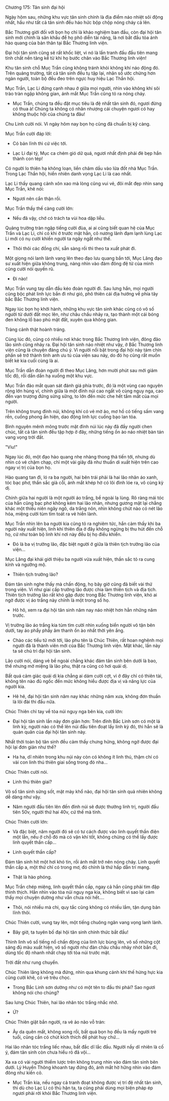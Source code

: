 




Chương 175: Tân sinh đại hội


Ngày hôm sau, những khu vực tân sinh chính là địa điểm náo nhiệt sôi động nhất, hầu như tất cả tân sinh đều háo hức bộp chộp nóng cháy cả lên.

Bắc Thương giới đối với bọn họ chỉ là khảo nghiệm ban đầu, còn đại hội tân sinh mới chính là sân khấu để họ phô diễn tài năng, là nơi bắt đầu tỏa ánh hào quang của bản thân tại Bắc Thương linh viện.

Đại hội tân sinh cũng sẽ rất khốc liệt, vì nó là lần tranh đấu đầu tiên mang tính chất nền tảng kể từ khi họ bước chân vào Bắc Thương linh viện!

Khu tân sinh chỗ Mục Trần cũng không tránh khỏi không khí náo động đó. Trên quảng trường, tất cả tân sinh đều tụ tập lại, nhân số ước chừng hơn ngàn người, toàn bộ đều đeo trên ngực huy hiệu Lạc Thần hội.

Mục Trần, Lạc Li đứng cạnh nhau ở giữa mọi người, nhìn vào không khí sôi trào tràn ngập không gian, ánh mắt Mục Trần cũng tỏ ra nóng cháy.

- Mục Trần, chúng ta đều đặt mục tiêu là đệ nhất tân sinh đó, ngươi đừng có thua à! Chúng ta không có nhân nhượng cái chuyện ngươi có hay không thuộc hội của chúng ta đâu!

Chu Linh cười nói. Vì ngày hôm nay bọn họ cũng đã chuẩn bị kỹ càng.

Mục Trần cười đáp lời:

- Có bản lĩnh thì cứ việc tới.

- Lạc Li đại tỷ, Mục ca chém gió dữ quá, ngươi nhất định phải đè bẹp hắn thành con tép!

Có người lo thiên hạ không loạn, liền châm dầu vào lửa đốt nhà Mục Trần. Trong Lạc Thần hội, hiển nhiên danh vọng Lạc Li là cao nhất.

Lạc Li thấy quang cảnh xôn xao mà lòng cũng vui vẻ, đôi mắt đẹp nhìn sang Mục Trần, khẽ nói:

- Ngươi nên cẩn thận rồi.

Mục Trần thấy thế càng cười lớn:

- Nếu đã vậy, chớ có trách ta vùi hoa dập liễu.

Quảng trường tràn ngập tiếng cười đùa, ai ai cũng biết quan hệ của Mục Trần và Lạc Li, chỉ có khi ở trước mặt hắn, cô nương lãnh đạm lạnh lùng Lạc Li mới có nụ cười khiến người ta ngây ngất như thế.

- Thôi thôi các đồng chí, sẵn sàng rồi thì theo ta xuất phát đi.

Một giọng nói lanh lảnh vang lên theo đạo lưu quang bắn tới, Mục Lăng đạo sư xuất hiện giữa không trung, nàng nhìn vào đám đông đệ tử của mình cũng cười nói quyến rũ.

- Đi nào!

Mục Trần vung tay dẫn đầu kéo đoàn người đi. Sau lưng hắn, mọi người cũng bộc phát linh lực bắn đi như gió, phô thiên cái địa hướng về phía tây bắc Bắc Thương linh viện.

Ngay lúc bọn họ khởi hành, những khu vực tân sinh khác cũng có vô số người từ dưới đất mọc lên, như châu chấu nhảy ra, tạo thành một cái bóng đen không lồ bao phủ mặt đất, xuyên qua không gian.

Tràng cảnh thật hoành tráng.

Cùng lúc đó, cũng có nhiều nơi khác trong Bắc Thương linh viện, đông đão lão sinh cũng nhảy ra. Đại hội tân sinh náo nhiệt như vậy, ở Bắc Thương linh viện cũng là chuyện đáng chú ý. Vì người nổi bật trong đại hội này tám chín phần sẽ trở thành tinh anh ưu tú của viện sau này, do đó họ cũng rất muốn biết kẻ kia cuối cùng là ai.

Mục Trần dẫn đoàn người đi theo Mục Lăng, hơn mười phút sau mới giảm tốc độ, rồi dần dần hạ xuống một khu vực.

Mục Trần đảo mắt quan sát đánh giá phía trước, đó là một vùng cao nguyên rộng lớn hùng vĩ, chính giữa là một đỉnh núi cao ngất vô cùng nguy nga, cao đến vạn trượng đứng sừng sững, to lớn đến mức che hết tầm mắt của mọi người.

Trên không trung đỉnh núi, không khí có vẻ mờ ảo, mơ hồ có tiếng sấm vang rền, cuồng phong ẩn hiện, dao động linh lực cuồng bạo lan tỏa.

Bình nguyên mênh mông trước mặt đỉnh núi lúc này đã đầy người chen chúc, tất cả tân sinh đều tập hợp ở đây, những tiếng ồn ào náo nhiệt bàn tán vang vọng trời đất.

"Viu!"

Ngay lúc đó, một đạo hào quang nhẹ nhàng thong thả tiến tới, nhưng dù nhìn có vẻ chậm chạp, chỉ một vài giây đã như thuấn di xuất hiện trên cao ngay vị trị của bọn họ.

Hào quang tan đi, ló ra ba người, hai bên trái phải là hai lão nhân áo xanh, tóc bạc phơ, thần sắc già cỗi, ánh mắt khép hờ có lôi đình lóe ra, vô cùng kỳ dị.

Chính giữa hai người là một người áo trắng, bề ngoài lạ lùng. Rõ ràng mái tóc của hắn cũng bạc phơ không kém hai lão nhân, nhưng gương mặt lại chẳng khác một thiếu niên ngây ngô, da trắng nõn, nhìn không chút nào có nét lão hóa, miệng cười tủm tỉm toát ra vẻ hiền lành.

Mục Trần nhìn lên ba người kia cũng tỏ ra nghiêm tức, hắn cảm thấy khi ba người này xuất hiện, linh khí thiên địa ở đây không ngừng bị thu hút đến chỗ họ, cứ như toàn bộ linh khí nơi này đều bị họ điều khiển.

- Đó là ba vị trưởng lão, đặc biệt người ở giữa là thiên tịch trưởng lão của viện...

Mục Lăng đại khái giới thiệu ba người vừa xuất hiện, thần sắc tỏ ra cung kính và ngưỡng mộ.

- Thiên tịch trưởng lão?

Đám tân sinh nghe thấy mà chấn động, họ bây giờ cũng đã biết vài thứ trong viện. Ví như giai cấp trưởng lão được chia làm thiên tịch và địa tịch. Thiên tịch trưởng lão rất khó gặp được trong Bắc Thương linh viện, khó ai ngờ được vị áo trắng này chính là một trong số họ.

- Hô hô, xem ra đại hội tân sinh năm nay náo nhiệt hơn hẳn những năm trước.

Vị trưởng lão áo trắng kia tủm tỉm cười nhìn xuống biển người vô tận bên dưới, tay áo phẩy phẩy âm thanh ồn ào nhất thời yên ắng.

- Chào các tiểu tử mới tới, lão phu tên là Chúc Thiên, rất hoan nghênh mọi người đã là thành viên mới của Bắc Thương linh viện. Mặt khác, lần này ta sẽ chủ trì đại hội tân sinh.

Lão cười nói, dáng vẻ bề ngoài chẳng khác đám tân sinh bên dưới là bao, thế nhưng mở miệng là lão phu, thật ra cũng có hơi quái dị.

Bất quá cảm giác quái dị kia chẳng ai dám cười cợt, vì ở đây chỉ có thiên tài, không tên nào đủ ngốc đến mức không hiểu được địa vị và năng lực của người kia.

- Hê hê, đại hội tân sinh năm nay khác những năm xưa, không đơn thuần là lôi đài thi đấu nữa.

Chúc Thiên chỉ tay về tòa núi nguy nga bên kia, cười lớn:

- Đại hội tân sinh lần này đơn giản hơn: Trên đỉnh Bắc Linh sơn có một lá linh kỳ, người nào có thể lên núi đầu tiên đoạt lấy linh kỳ đó, thì hắn sẽ là quán quân của đại hội tân sinh này.

Nhất thời toàn bộ tân sinh đều cảm thấy chưng hửng, không ngờ được đại hội lại đơn giản như thế?

- Ha ha, dĩ nhiên trong khu núi này còn có không ít linh thú, thậm chí có vài con linh thú thiên giai sống trong đó nha...

Chúc Thiên cười nói.

- Linh thú thiên giai?

Vô số tân sinh sửng sốt, mặt mày khổ não, đại hội tân sinh quả nhiên không dễ dàng như vậy.

- Năm người đầu tiên lên đến đỉnh núi sẽ được thưởng linh trị, người đầu tiên 50v, người thứ hai 40v, cứ thế mà tính.

Chúc Thiên cười lớn:

- Và đặc biệt, năm người đó sẽ có tư cách được vào linh quyết thần điện một lần, nếu ở chỗ đó mà có vận khí tốt, không chừng có thể lấy được linh quyết thần cấp...

- Linh quyết thần cấp?

Đám tân sinh hít một hơi khó tin, rồi ánh mắt trở nên nóng cháy. Linh quyết thần cấp a, một thứ chỉ có trong mơ, đó chính là thứ hấp dẫn trí mạng.

- Thật là hào phóng.

Mục Trần chép miệng, linh quyết thần cấp, ngay cả hắn cũng phải tim đập thình thịch. Hắn nhìn vào tòa núi nguy nga kia, không biết vì sao lại cảm thấy mọi chuyện dường như vẫn chưa nói hết....

- Thôi, nói nhiều mà chi, quy tắc cũng không có nhiều lắm, tận dụng bản lĩnh thôi.

Chúc Thiên cười, vung tay lên, một tiếng chuông ngân vang vọng lanh lảnh.

- Bây giờ, ta tuyên bố đại hội tân sinh chính thức bắt đầu!

Thình lình vô số tiếng nổ chấn động của linh lực bùng lên, vô số những cột sáng đủ màu xuất hiện, vô số người như đàn châu chấu nhảy nhót bắn đi, dùng tốc độ nhanh nhất chạy tới tòa núi trước mặt.

Trời đất như rung chuyển.

Chúc Thiên lăng không mà đứng, nhìn qua khung cảnh khí thế hừng hực kia cũng cười khẽ, có vẻ trêu chọc.

- Trong Bắc Linh sơn dường như có một tên to đầu thì phải? Sao ngươi không nói cho chúng?

Sau lưng Chúc Thiên, hai lão nhân tóc trắng nhắc nhở.

- Ứ?

Chúc Thiên giật bắn người, ra vẻ ảo não vỗ trán:

- Ây da quên mất, không xong rồi, bất quá bọn họ đều là mấy người trẻ tuổi, cũng cần có chút kích thích để phát huy chứ...

Hai lão nhân tóc trắng liếc nhau, bất đắc dĩ lắc đầu. Người nầy dĩ nhiên là cố ý, đám tân sinh còn chưa hiểu rõ đã vội...

Xa xa có vài người thiểm lược trên không trung nhìn vào đám tân sinh bên dưới. Lý Huyền Thông khoanh tay đứng đó, ánh mắt hờ hững nhìn vào đám đông như kiến cỏ.

- Mục Trần kia, nếu ngay cả tranh đoạt không được vị trí đệ nhất tân sinh, thì dù cho Lạc Li có thù hận ta, ta cũng phải dùng mọi biện pháp ép ngươi phải rời khỏi Bắc Thương linh viện.




